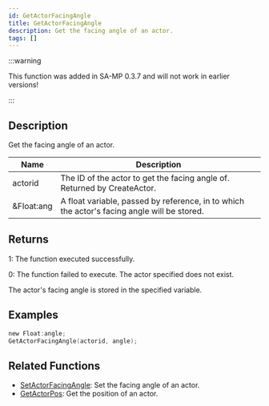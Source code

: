 ```yaml
---
id: GetActorFacingAngle
title: GetActorFacingAngle
description: Get the facing angle of an actor.
tags: []
---
```


:::warning

This function was added in SA-MP 0.3.7 and will not work in earlier versions!

:::

## Description

Get the facing angle of an actor.

| Name       | Description                                                                                 |
| ---------- | ------------------------------------------------------------------------------------------- |
| actorid    | The ID of the actor to get the facing angle of. Returned by CreateActor.                    |
| &Float:ang | A float variable, passed by reference, in to which the actor's facing angle will be stored. |

## Returns

1: The function executed successfully.

0: The function failed to execute. The actor specified does not exist.

The actor's facing angle is stored in the specified variable.

## Examples

```c
new Float:angle;
GetActorFacingAngle(actorid, angle);
```

## Related Functions

- [SetActorFacingAngle](../functions/SetActorFacingAngle): Set the facing angle of an actor.
- [GetActorPos](../functions/GetActorPos): Get the position of an actor.
